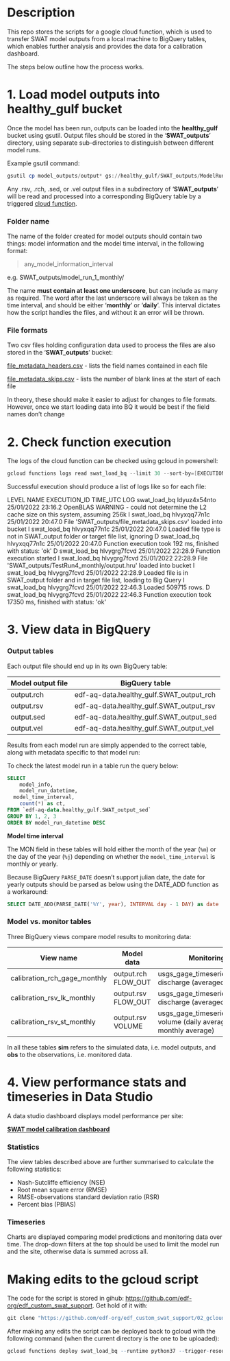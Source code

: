 
# Description

This repo stores the scripts for a google cloud function, which is used to transfer SWAT model outputs from a local machine to BigQuery tables, which enables further analysis and provides the data for a calibration dashboard.

The steps below outline how the process works.


# 1. Load model outputs into healthy_gulf bucket

Once the model has been run, outputs can be loaded into the **healthy_gulf** bucket using gsutil. Output files should be stored in the ‘**SWAT_outputs**’ directory, using separate sub-directories to distinguish between different model runs.

Example gsutil command:

```powershell
gsutil cp model_outputs/output* gs://healthy_gulf/SWAT_outputs/ModelRun1_monthly/
```

Any .rsv, .rch, .sed, or .vel output files in a subdirectory of ‘**SWAT_outputs**’ will be read and processed into a corresponding BigQuery table by a triggered [cloud function](https://console.cloud.google.com/functions/details/us-central1/swat_load_bq?project=edf-aq-data).

### Folder name

The name of the folder created for model outputs should contain two things: model information and the model time interval, in the following format:

> any_model_information_interval
> 

e.g. SWAT_outputs/model_run_1_monthly/

The name **must contain at least one underscore**, but can include as many as required. The word after the last underscore will always be taken as the time interval, and should be either ‘**monthly**’ or ‘**daily**’. This interval dictates how the script handles the files, and without it an error will be thrown.


### File formats

Two csv files holding configuration data used to process the files are also stored in the ‘**SWAT_outputs**’ bucket:

[file_metadata_headers.csv](https://console.cloud.google.com/storage/browser/_details/healthy_gulf/SWAT_outputs/file_metadata_headers.csv?pageState=(%22StorageObjectListTable%22:(%22f%22:%22%255B%255D%22))&project=edf-aq-data) - lists the field names contained in each file

[file_metadata_skips.csv](https://console.cloud.google.com/storage/browser/_details/healthy_gulf/SWAT_outputs/file_metadata_skips.csv?pageState=(%22StorageObjectListTable%22:(%22f%22:%22%255B%255D%22))&project=edf-aq-data) - lists the number of blank lines at the start of each file

In theory, these should make it easier to adjust for changes to file formats. However, once we start loading data into BQ it would be best if the field names don’t change



# 2. Check function execution

The logs of the cloud function can be checked using gcloud in powershell:

```powershell
gcloud functions logs read swat_load_bq --limit 30 --sort-by=[EXECUTION_ID,~TIME_UTC] 
```

Successful execution should produce a list of logs like so for each file:


LEVEL	NAME	        EXECUTION_ID	TIME_UTC		LOG
	    swat_load_bq	ldyuz4x54nto	25/01/2022	23:16.2	OpenBLAS WARNING - could not determine the L2 cache size on this system, assuming 256k 
I	    swat_load_bq	hlvyxqq77n1c	25/01/2022	20:47.0	File 'SWAT_outputs/file_metadata_skips.csv' loaded into bucket
I	    swat_load_bq	hlvyxqq77n1c	25/01/2022	20:47.0	 Loaded file type is not in SWAT_output folder or target file list, ignoring 
D	    swat_load_bq	hlvyxqq77n1c	25/01/2022	20:47.0	Function execution took 192 ms, finished with status: 'ok' 
D	    swat_load_bq	hlvygrg7fcvd	25/01/2022	22:28.9	Function execution started
I	    swat_load_bq	hlvygrg7fcvd	25/01/2022	22:28.9	File 'SWAT_outputs/TestRun4_monthly/output.hru' loaded into bucket
I	    swat_load_bq	hlvygrg7fcvd	25/01/2022	22:28.9	Loaded file is in SWAT_output folder and in target file list, loading to Big Query 
I	    swat_load_bq	hlvygrg7fcvd	25/01/2022	22:46.3	Loaded 509715 rows.
D	    swat_load_bq	hlvygrg7fcvd	25/01/2022	22:46.3	Function execution took 17350 ms, finished with status: 'ok'


# 3. View data in BigQuery

### Output tables

Each output file should end up in its own BigQuery table:

| Model output file | BigQuery table |
| --- | --- |
| output.rch | edf-aq-data.healthy_gulf.SWAT_output_rch |
| output.rsv | edf-aq-data.healthy_gulf.SWAT_output_rsv |
| output.sed | edf-aq-data.healthy_gulf.SWAT_output_sed |
| output.vel | edf-aq-data.healthy_gulf.SWAT_output_vel |

Results from each model run are simply appended to the correct table, along with metadata specific to that model run:


To check the latest model run in a table run the query below:

```sql
SELECT 
	model_info, 
	model_run_datetime, 
  model_time_interval,
	count(*) as ct, 
FROM `edf-aq-data.healthy_gulf.SWAT_output_sed` 
GROUP BY 1, 2, 3
ORDER BY model_run_datetime DESC
```

**Model time interval**

The MON field in these tables will hold either the month of the year (`%m`) or the day of the year (`%j`) depending on whether the `model_time_interval` is monthly or yearly.

Because BigQuery `PARSE_DATE` doesn’t support julian date, the date for yearly outputs should be parsed as below using the DATE_ADD function as a workaround:

```sql
SELECT DATE_ADD(PARSE_DATE('%Y', year), INTERVAL day - 1 DAY) as date
```

### Model vs. monitor tables

Three BigQuery views compare model results to monitoring data:

| View name | Model data | Monitoring data |
| --- | --- | --- |
| calibration_rch_gage_monthly | output.rch FLOW_OUT | usgs_gage_timeseries mean discharge (averaged to monthly) |
| calibration_rsv_lk_monthly | output.rsv FLOW_OUT | usgs_gage_timeseries_streammean discharge (averaged to monthly) |
| calibration_rsv_st_monthly | output.rsv VOLUME | usgs_gage_timeseries_lake storage volume (daily average then monthly average) |

In all these tables **sim** refers to the simulated data, i.e. model outputs, and **obs** to the observations, i.e. monitored data.

# 4. View performance stats and timeseries in Data Studio

A data studio dashboard displays model performance per site:

[**SWAT model calibration dashboard**](https://datastudio.google.com/reporting/2c478e67-0866-4984-ac2a-cf23a62bbc1f/page/7tCiC)

### Statistics

The view tables described above are further summarised to calculate the following statistics:

- Nash-Sutcliffe efficiency (NSE)
- Root mean square error (RMSE)
- RMSE-observations standard deviation ratio (RSR)
- Percent bias (PBIAS)

### Timeseries

Charts are displayed comparing model predictions and monitoring data over time. The drop-down filters at the top should be used to limit the model run and the site, otherwise data is summed across all.


# Making edits to the gcloud script

The code for the script is stored in gihub: https://github.com/edf-org/edf_custom_swat_support. Get hold of it with:

```r
git clone "https://github.com/edf-org/edf_custom_swat_support/02_gcloud_script"
```

After making any edits the script can be deployed back to gcloud with the following command (when the current directory is the one to be uploaded):

```r
gcloud functions deploy swat_load_bq --runtime python37 --trigger-resource healthy_gulf --trigger-event google.storage.object.finalize
```